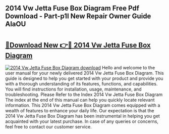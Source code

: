 ## 2014 Vw Jetta Fuse Box Diagram Free Pdf Download - Part-p1I New Repair Owner Guide AlaOU

# <h2><a href="http://dfhpen.blite.top/?on=2014+Vw+Jetta+Fuse+Box+Diagram">🔗Download New 👉🔴 2014 Vw Jetta Fuse Box Diagram</a></h2>

[![2014 Vw Jetta Fuse Box Diagram download](https://i.imgur.com/lujVjoI.png)](http://dfhpen.blite.top/?on=2014+Vw+Jetta+Fuse+Box+Diagram)
Hello and welcome to the user manual for your newly delivered 2014 Vw Jetta Fuse Box Diagram. This guide is designed to help you get started with your product and provide you with a thorough understanding of its features, functions, and capabilities. You will find instructions for installation, usage, maintenance, and troubleshooting. Please Refer to the Index 2014 Vw Jetta Fuse Box Diagram The index at the end of this manual can help you quickly locate relevant information. This 2014 Vw Jetta Fuse Box Diagram comes equipped with a wealth of features to enhance your daily life. Our expectation is that the 2014 Vw Jetta Fuse Box Diagram has been instrumental in helping you get acquainted with your latest purchase. In case of any queries or concerns, feel free to contact our customer service.
